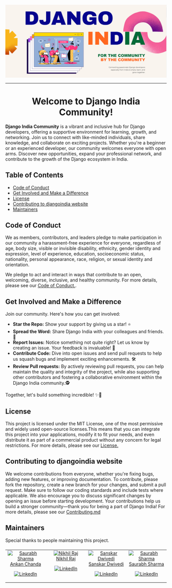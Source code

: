<div style="align: center;">
  <img src="assets/webiste-front.png" alt="Django India Logo" />
</div>



<hr>

<h1 align="center">Welcome to Django India Community!</h1>


**Django India Community** is a vibrant and inclusive hub for Django developers, offering a supportive environment for learning, growth, and networking. Join us to connect with like-minded individuals, share knowledge, and collaborate on exciting projects. Whether you're a beginner or an experienced developer, our community welcomes everyone with open arms. Discover new opportunities, expand your professional network, and contribute to the growth of the Django ecosystem in India.

## Table of Contents
- [Code of Conduct](#code-of-conduct)
- [Get Involved and Make a Difference](#get-involved-and-make-a-difference)
- [License](#license)
- [Contributing to djangoindia website](#contributing-to-djangoindia-website)
- [Maintainers](#maintainers)



## Code of Conduct

We as members, contributors, and leaders pledge to make participation in our community a harassment-free experience for everyone, regardless of age, body size, visible or invisible disability, ethnicity, gender identity and expression, level of experience, education, socioeconomic status, nationality, personal appearance, race, religion, or sexual identity and orientation.

We pledge to act and interact in ways that contribute to an open, welcoming, diverse, inclusive, and healthy community.
For more details, please see our [Code of Conduct.](https://github.com/djangoindia/djangoindia.org/blob/main/CODE_OF_CONDUCT.md).

##  Get Involved and Make a Difference


Join our community. Here's how you can get involved:

- **Star the Repo:** Show your support by giving us a star! ⭐️
- **Spread the Word:** Share Django India with your colleagues and friends. 📣
- **Report Issues:** Notice something not quite right? Let us know by creating an issue. Your feedback is invaluable! 🐛
- **Contribute Code:** Dive into open issues and send pull requests to help us squash bugs and implement exciting enhancements. 🛠️
- **Review Pull requests:** By actively reviewing pull requests, you can help maintain the quality and integrity of the project, while also supporting other contributors and fostering a collaborative environment within the Django India community.🕵️
  
Together, let's build something incredible! ✨🚀



## License

This project is licensed under the MIT License, one of the most permissive and widely used open-source licenses.This means that you can integrate this project into your applications, modify it to fit your needs, and even distribute it as part of a commercial product without any concern for legal restrictions.
For more details, please see our [License.](https://github.com/djangoindia/djangoindia.org/blob/main/LICENSE)


## Contributing to djangoindia website

We welcome contributions from everyone, whether you're fixing bugs, adding new features, or improving documentation. To contribute, please fork the repository, create a new branch for your changes, and submit a pull request. Make sure to follow our coding standards and include tests where applicable. We also encourage you to discuss significant changes by opening an issue before starting development. Your contributions help us build a stronger community—thank you for being a part of Django India!
For more details, please see our [Contributing.md](https://github.com/djangoindia/djangoindia.org/blob/main/contributing.md)

## Maintainers

Special thanks to people maintaining this project.

<table>
  <tbody style="display: flex; flex-direction: row;">
    <tr>
      <td style="text-align: center; vertical-align: top; width: 150px">
        <a href="https://github.com/ankanchanda">
          <img src="https://avatars.githubusercontent.com/u/108596468?v=4" width="75" height="75"   
 alt="Saurabh Sharma" />
          <br />
          Ankan Chanda
        </a>
        <br />
        <p style="text-align: center;">
          <a target="_blank" href="https://www.linkedin.com/in/ankanchanda/">
            <img width="32" height="32" src="https://img.icons8.com/color/32/linkedin.png" alt="LinkedIn" />
          </a>
          <!-- &nbsp;&nbsp;  <a href="mailto:bhuvnesh875@gmail.com">
            <img width="32" height="32" src="https://img.icons8.com/color/32/gmail-new.png" alt="Gmail" /> -->
          </a>
        </p>
      </td>
    </tr>
    <tr>
      <td style="text-align: center; vertical-align: top; width: 150px">
        <a href="https://github.com/nikhil25803">
          <img src="https://avatars.githubusercontent.com/u/93156825?v=4" width="75" height="75"   
 alt="Nikhil Raj" />
          <br />
          Nikhil Raj
        </a>
        <br />
        <p style="text-align: center;">
          <a target="_blank" href="https://www.linkedin.com/in/nikhil25803/">
            <img width="32" height="32" src="https://img.icons8.com/color/32/linkedin.png" alt="LinkedIn" />
          </a>
          <!-- &nbsp;&nbsp;  <a href="mailto:bhuvnesh875@gmail.com">
            <img width="32" height="32" src="https://img.icons8.com/color/32/gmail-new.png" alt="Gmail" /> -->
          </a>
        </p>
      </td>
    </tr>
    <tr>
      <td style="text-align: center; vertical-align: top; width: 150px">
        <a href="https://github.com/Knighthawk-Leo">
          <img src="https://avatars.githubusercontent.com/u/72437494?v=4" width="75" height="75"   
 alt="Sanskar Dwivedi" />
          <br />
          Sanskar Dwivedi
        </a>
        <br />
        <p style="text-align: center;">
          <a target="_blank" href="https://www.linkedin.com/in/sanskar-dwivedi-a20201200/">
            <img width="32" height="32" src="https://img.icons8.com/color/32/linkedin.png" alt="LinkedIn" />
          </a>
          <!-- &nbsp;&nbsp;  <a href="mailto:bhuvnesh875@gmail.com">
            <img width="32" height="32" src="https://img.icons8.com/color/32/gmail-new.png" alt="Gmail" />
          </a> -->
        </p>
      </td>
    </tr>
    <tr>
      <td style="text-align: center; vertical-align: top; width: 150px">
        <a href="https://github.com/Saurabhsharma884">
          <img src="https://avatars.githubusercontent.com/u/65456653?v=4" width="75" height="75"   
 alt="Saurabh Sharma" />
          <br />
          Saurabh Sharma
        </a>
        <br />
        <p style="text-align: center;">
          <a target="_blank" href="https://www.linkedin.com/in/saurabh-sharma-555a501b7/">
            <img width="32" height="32" src="https://img.icons8.com/color/32/linkedin.png" alt="LinkedIn" />
          </a>
          <!-- &nbsp;&nbsp;  <a href="mailto:bhuvnesh875@gmail.com">
            <img width="32" height="32" src="https://img.icons8.com/color/32/gmail-new.png" alt="Gmail" /> -->
          </a>
        </p>
      </td>
    </tr>
  </tbody>
</table>